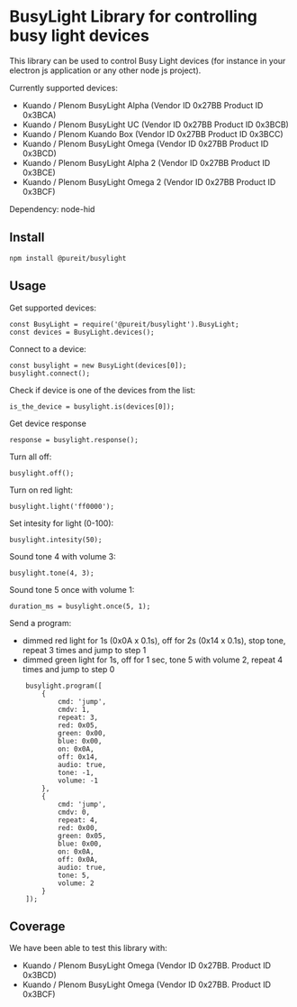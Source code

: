# BusyLight Library for controlling busy light devices

This library can be used to control Busy Light devices (for instance in your electron js application or any other node js project).

Currently supported devices:
- Kuando / Plenom BusyLight Alpha (Vendor ID 0x27BB Product ID 0x3BCA)
- Kuando / Plenom BusyLight UC (Vendor ID 0x27BB Product ID 0x3BCB)
- Kuando / Plenom Kuando Box (Vendor ID 0x27BB Product ID 0x3BCC)
- Kuando / Plenom BusyLight Omega (Vendor ID 0x27BB Product ID 0x3BCD)
- Kuando / Plenom BusyLight Alpha 2 (Vendor ID 0x27BB Product ID 0x3BCE)
- Kuando / Plenom BusyLight Omega 2 (Vendor ID 0x27BB Product ID 0x3BCF)

Dependency: node-hid

## Install

```
npm install @pureit/busylight
```

## Usage

Get supported devices:
```
const BusyLight = require('@pureit/busylight').BusyLight;
const devices = BusyLight.devices();
```

Connect to a device:
```
const busylight = new BusyLight(devices[0]);
busylight.connect();
```

Check if device is one of the devices from the list:
```
is_the_device = busylight.is(devices[0]);
```

Get device response
```
response = busylight.response();
```

Turn all off:
```
busylight.off();
```

Turn on red light:
```
busylight.light('ff0000');
```

Set intesity for light (0-100):
```
busylight.intesity(50);
```

Sound tone 4 with volume 3:
```
busylight.tone(4, 3);
```

Sound tone 5 once with volume 1:
```
duration_ms = busylight.once(5, 1);
```


Send a program:
- dimmed red light for 1s (0x0A x 0.1s), off for 2s (0x14 x 0.1s), stop tone, repeat 3 times and jump to step 1
- dimmed green light for 1s, off for 1 sec, tone 5 with volume 2, repeat 4 times and jump to step 0
```
    busylight.program([
        {
            cmd: 'jump',
            cmdv: 1,
            repeat: 3,
            red: 0x05,
            green: 0x00,
            blue: 0x00,
            on: 0x0A,
            off: 0x14,
            audio: true,
            tone: -1,
            volume: -1
        },
        {
            cmd: 'jump',
            cmdv: 0,
            repeat: 4,
            red: 0x00,
            green: 0x05,
            blue: 0x00,
            on: 0x0A,
            off: 0x0A,
            audio: true,
            tone: 5,
            volume: 2
        }
    ]);
```

## Coverage
We have been able to test this library with:
- Kuando / Plenom BusyLight Omega (Vendor ID 0x27BB. Product ID 0x3BCD)
- Kuando / Plenom BusyLight Omega (Vendor ID 0x27BB. Product ID 0x3BCF)
